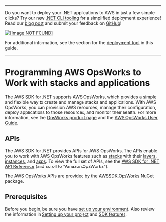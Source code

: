 --------

Do you want to deploy your \.NET applications to AWS in just a few simple clicks? Try our new [\.NET CLI tooling](https://www.nuget.org/packages/AWS.Deploy.CLI/) for a simplified deployment experience\! Read our [blog post](https://aws.amazon.com/blogs/developer/reimagining-the-aws-net-deployment-experience/) and submit your feedback on [GitHub](https://github.com/aws/aws-dotnet-deploy)\!

 [ ![\[Image NOT FOUND\]](http://docs.aws.amazon.com/sdk-for-net/v3/developer-guide/images/BannerButton.png) ](https://github.com/aws/aws-dotnet-deploy/)

For additional information, see the section for the [deployment tool](https://docs.aws.amazon.com/sdk-for-net/v3/developer-guide/deployment-tool.html) in this guide\.

--------

# Programming AWS OpsWorks to Work with stacks and applications<a name="opsworks-apis-intro"></a>

The AWS SDK for \.NET supports AWS OpsWorks, which provides a simple and flexible way to create and manage stacks and applications\. With AWS OpsWorks, you can provision AWS resources, manage their configuration, deploy applications to those resources, and monitor their health\. For more information, see the [OpsWorks product page](https://aws.amazon.com/opsworks/) and the [AWS OpsWorks User Guide](https://docs.aws.amazon.com/opsworks/latest/userguide/)\.

## APIs<a name="w8aac19c31b5"></a>

The AWS SDK for \.NET provides APIs for AWS OpsWorks\. The APIs enable you to work with AWS OpsWorks features such as [stacks](https://docs.aws.amazon.com/opsworks/latest/userguide/workingstacks.html) with their [layers](https://docs.aws.amazon.com/opsworks/latest/userguide/workinglayers.html), [instances](https://docs.aws.amazon.com/opsworks/latest/userguide/workinginstances.html), and [apps](https://docs.aws.amazon.com/opsworks/latest/userguide/workingapps.html)\. To view the full set of APIs, see the [AWS SDK for \.NET API Reference](https://docs.aws.amazon.com/sdkfornet/v3/apidocs/) \(and scroll to "Amazon\.OpsWorks"\)\.

The AWS OpsWorks APIs are provided by the [AWSSDK\.OpsWorks](https://www.nuget.org/packages/AWSSDK.OpsWorks) NuGet package\.

## Prerequisites<a name="w8aac19c31b7"></a>

Before you begin, be sure you have [set up your environment](net-dg-setup.md)\. Also review the information in [Setting up your project](net-dg-config.md) and [SDK features](net-dg-sdk-features.md)\.
